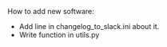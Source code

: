 How to add new software:
* Add line in changelog_to_slack.ini about it.
* Write function in utils.py